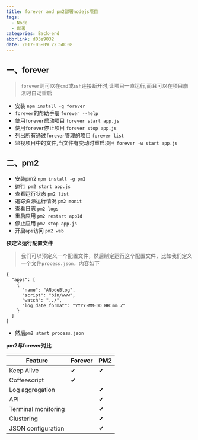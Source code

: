 ```yaml
---
title: forever and pm2部署nodejs项目
tags:
  - Node
  - 部署
categories: Back-end
abbrlink: d03e9032
date: 2017-05-09 22:50:08
---
```


## 一、forever

> `forever`则可以在`cmd`或`ssh`连接断开时,让项目一直运行,而且可以在项目崩溃时自动重启

- 安装 `npm install -g forever`
- `forever`的帮助手册  `forever --help`
- 使用`forever`启动项目 `forever start app.js`
- 使用`forever`停止项目 `forever stop app.js`
- 列出所有通过`forever`管理的项目 `forever list`
- 监视项目中的文件,当文件有变动时重启项目 `forever -w start app.js`


## 二、pm2

- 安装pm2 `npm install -g pm2`
- 运行` pm2 start app.js`
- 查看运行状态 `pm2 list`
- 追踪资源运行情况 `pm2 monit`
- 查看日志 `pm2 logs`
- 重启应用 `pm2 restart appId`
- 停止应用  `pm2 stop app.js`
- 开启`api`访问 `pm2 web`
 
**预定义运行配置文件**
> 我们可以预定义一个配置文件，然后制定运行这个配置文件，比如我们定义一个文件`process.json`，内容如下

```
{
  "apps": [
    {
      "name": "ANodeBlog",
      "script": "bin/www",
      "watch": "../",
      "log_date_format": "YYYY-MM-DD HH:mm Z"
    }
  ]
}
```
-  然后`pm2 start process.json`

**pm2与forever对比**

|Feature|	Forever	|PM2|
|----|----|----|
|Keep Alive	|✔|	✔|
|Coffeescript|✔|	|
|Log aggregation	||	✔|
|API	|	|✔|
|Terminal monitoring	||	✔|
|Clustering	||	✔|
|JSON configuration| |		✔|